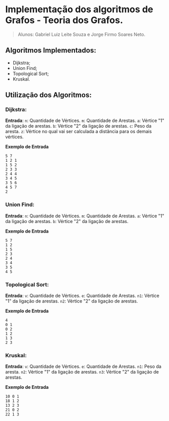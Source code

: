 # Implementação dos algoritmos de Grafos - Teoria dos Grafos.

> Alunos: Gabriel Luiz Leite Souza e Jorge Firmo Soares Neto.

## Algoritmos Implementados:
- Dijkstra;
- Union Find;
- Topological Sort;
- Kruskal.

## Utilização dos Algoritmos:
### Dijkstra:
**Entrada**:
`n`: Quantidade de Vértices.
`m`: Quantidade de Arestas.
`a`: Vértice "1" da ligação de arestas.
`b`: Vértice "2" da ligação de arestas.
`c`: Peso da aresta.
`z`: Vértice no qual vai ser calculada a distância para os demais vértices.

**Exemplo de Entrada**
``` 
5 7
1 2 1
1 5 2
2 3 3
2 4 4
3 4 5
3 5 6
4 5 7
2 
```

### Union Find:
**Entrada**:
`n`: Quantidade de Vértices.
`m`: Quantidade de Arestas.
`a`: Vértice "1" da ligação de arestas.
`b`: Vértice "2" da ligação de arestas.

**Exemplo de Entrada**
``` 
5 7
1 2
1 5
2 3
2 4
3 4
3 5
4 5
```

### Topological Sort:
**Entrada**:
`v`: Quantidade de Vértices.
`e`: Quantidade de Arestas.
`n1`: Vértice "1" da ligação de arestas.
`n2`: Vértice "2" da ligação de arestas.

**Exemplo de Entrada**
``` 
4
0 1 
0 2 
1 2
1 3
2 3
```

### Kruskal:
**Entrada**:
`v`: Quantidade de Vértices.
`e`: Quantidade de Arestas.
`n1`: Peso da aresta.
`n2`: Vértice "1" da ligação de arestas.
`n3`: Vértice "2" da ligação de arestas.

**Exemplo de Entrada**
``` 
10 0 1
18 1 2
13 2 3
21 0 2
22 1 3
```
